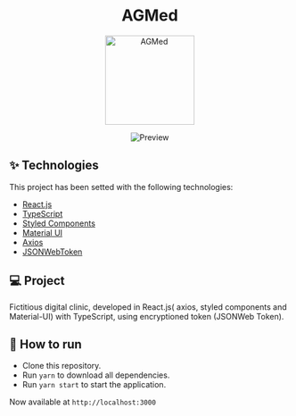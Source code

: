 <h1 align="center">AGMed</h1>
<p align="center">
  <img alt="AGMed" src="https://raw.githubusercontent.com/vlruiz108/Devs-Do-Infinito-Afya-Labs/main/Logo.PNG" width="160px">
</p>

<div align="center">
  <img alt="Preview" src="https://www.youtube.com/watch?v=JJAb-j0JRKY&ab_channel=FelipeSouza">
</div>

## ✨ Technologies

This project has been setted with the following technologies:

- [React.js](https://reactjs.org/)
- [TypeScript](https://www.typescriptlang.org/)
- [Styled Components](https://www.styled-components.com/)
- [Material UI](https://material-ui.com/)
- [Axios](https://axios-http.com/docs/intro)
- [JSONWebToken](https://jwt.io/)

## 💻 Project

Fictitious digital clinic, developed in React.js( axios, styled components and Material-UI) with TypeScript, using encryptioned token (JSONWeb Token).

## 🚀 How to run

- Clone this repository.
- Run `yarn` to download all dependencies.
- Run `yarn start` to start the application.

Now available at `http://localhost:3000`

